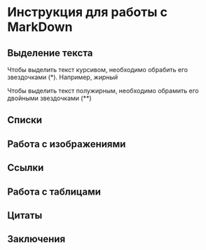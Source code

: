 # Инструкция для работы с MarkDown

## Выделение текста

Чтобы выделить текст курсивом, необходимо обрабить его звездочками (*). Например, *жирный*

Чтобы выделить текст полужирным, необходимо обрамить его двойными звездочками (**)

## Списки

## Работа с изображениями

## Ссылки

## Работа с таблицами

## Цитаты

## Заключения